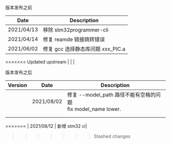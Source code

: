 <!--
 * @Author: lebhoryi@gmail.com
 * @Date: 2021-06-30 16:41:23
 * @LastEditors: lebhoryi@gmail.com
 * @LastEditTime: 2021-08-12 14:19:11
 * @Version: V0.0.1
 * @FilePath: /RT-AK/RT-AK/rt_ai_tools/platforms/plugin_stm32/docs/version.md
 * @Description: 
-->
版本发布之前

| Date      | Description              |
| ---------- | ------------------------ |
| 2021/04/13 | 移除 stm32programmer-cli |
| 2021/04/14 | 修复 reamde 链接跳转错误 |
| 2021/06/02 | 修复 gcc 选择静态库问题 xxx_PIC.a   |
<<<<<<< Updated upstream
|  |  |

版本发布之后

| Version | Date       | Description                            |
| ------- | ---------- | -------------------------------------- |
|         | 2021/08/02 | 修复 --model_path 路径不能有空格的问题<br>fix model_name lower.     |
|         |            |                                        |
|         |            |                                        |

=======
| 2021/08/12 | 新增 stm32 ci|
>>>>>>> Stashed changes

